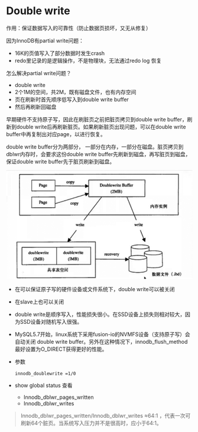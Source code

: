 # Double write

作用：保证数据写入的可靠性（防止数据页损坏，又无从修复）

 

因为InnoDB有partial write问题：

- 16K的页值写入了部分数据时发生crash
- redo里记录的是逻辑操作，不是物理块，无法通过redo log 恢复



怎么解决partial write问题？

- double write
- 2个1M的空间，共2M，既有磁盘文件，也有内存空间
- 页在刷新时首先顺序低写入到double write buffer
- 然后再刷新回磁盘

 

早期硬件不支持原子写，因此在刷脏页之前把脏页拷贝到double write buffer，刷新到double write后再刷新脏页。如果刷新脏页出现问题，可以在double write buffer中再复制出对应page，以进行恢复。

 

double write buffer分为两部分， 一部分在内存，一部分在磁盘。脏页拷贝到dblwr内存时，会要求这份double write buffer先刷新到磁盘，再写脏页到磁盘，保证double write buffer先于脏页刷新到磁盘。

![img](.pics/clip_image001-1598785121625.png)

 

 

- 在可以保证原子写的硬件设备或文件系统下，double write可以被关闭
- 在slave上也可以关闭
- double write是顺序写入，性能损失很小。在SSD设备上损失则相对较大，因为SSD设备对随机写入很强。
- MySQL5.7开始，linux系统下采用fusion-io的NVMFS设备（支持原子写）会自动关闭 double write buffer。另外在这种情况下，innodb_flush_method最好设置为O_DIRECT获得更好的性能。

 

- 参数

  ```
  innodb_doublewrite =1/0 
  ```

- show global status 查看

  - Innodb_dblwr_pages_written
  - Innodb_dblwr_writes

> Innodb_dblwr_pages_written/Innodb_dblwr_writes ≈64:1 ，代表一次可刷新64个脏页。当系统写入压力并不是很高时，应小于64:1。

 